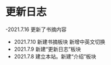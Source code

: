 # 更新日志


-2021.7.16 更新了书摘内容 
- 2021.7.10 
  新建书摘板块
  新增中英文切换
- 2021.7.9 新建“更新日志”板块
- 2021.7.8 建立本站。新建“介绍”板块
